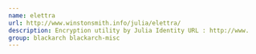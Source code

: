 ```yaml
---
name: elettra
url: http://www.winstonsmith.info/julia/elettra/
description: Encryption utility by Julia Identity URL : http://www.
group: blackarch blackarch-misc
---
```

